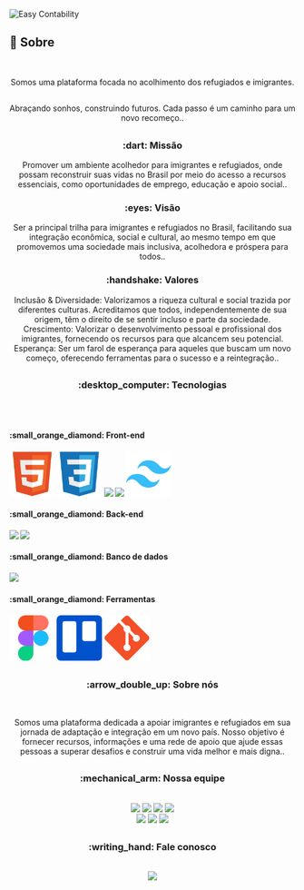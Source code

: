 ![Easy Contability](https://user-images.githubusercontent.com/95861587/145476255-5f85d40f-fe2c-4076-93f8-e95872c9fa07.png)

## 💙 Sobre
<br>
<p align="center">Somos uma plataforma focada no acolhimento dos refugiados e imigrantes.<p>

##

<p align="center">Abraçando sonhos, construindo futuros. Cada passo é um caminho para um novo recomeço..<p>

##

<h3 align="center">:dart: Missão</h3>
<div align="center"><p>Promover um ambiente acolhedor para imigrantes e refugiados, onde possam reconstruir suas vidas no Brasil por meio do acesso a recursos essenciais, como oportunidades de emprego, educação e apoio social..</p></div>

<h3 align="center">:eyes: Visão</h3>
<div align="center"><p>Ser a principal trilha para imigrantes e refugiados no Brasil, facilitando sua integração econômica, social e cultural, ao mesmo tempo em que promovemos uma sociedade mais inclusiva, acolhedora e próspera para todos..</p></div>

<h3 align="center">:handshake: Valores</h3>
<div align="center"><p>Inclusão & Diversidade: Valorizamos a riqueza cultural e social trazida por diferentes culturas. Acreditamos que todos, independentemente de sua origem, têm o direito de se sentir incluso e parte da sociedade.
Crescimento: Valorizar o desenvolvimento pessoal e profissional dos imigrantes, fornecendo os recursos para que alcancem seu potencial.
Esperança: Ser um farol de esperança para aqueles que buscam um novo começo, oferecendo ferramentas para o sucesso e a reintegração..</p></div>

##

<h3 align="center">:desktop_computer:	Tecnologias</h3>
<br>
<div align="https://www.instagram.com/abracos__/">
<br>
  
<h4>:small_orange_diamond: Front-end<h4>
  <img src="https://raw.githubusercontent.com/devicons/devicon/master/icons/html5/html5-original.svg" width="80px">
  <img src="https://raw.githubusercontent.com/devicons/devicon/master/icons/css3/css3-original.svg" width="80px">
  <img src="https://icongr.am/devicon/javascript-original.svg?size=100&color=currentColor" width="80px">
  <img src="https://icongr.am/devicon/react-original.svg?size=100&color=000000" width="80px">
  <img src="https://raw.githubusercontent.com/devicons/devicon/master/icons/tailwindcss/tailwindcss-plain.svg" width="80px">
 
  
<h4>:small_orange_diamond: Back-end<h4>
  <img src="https://icongr.am/devicon/java-original.svg?size=100&color=currentColor" width="80px">
  <img src="https://icongr.am/devicon/nodejs-original.svg?size=100&color=currentColor" width="80px">
  
<h4>:small_orange_diamond: Banco de dados<h4>
  <img src="https://icongr.am/devicon/mysql-original-wordmark.svg?size=100&color=currentColor" width="80px">

   
 <h4>:small_orange_diamond: Ferramentas<h4>
  <img src="https://raw.githubusercontent.com/devicons/devicon/master/icons/figma/figma-original.svg" width="80px">
   <img src="https://raw.githubusercontent.com/devicons/devicon/master/icons/trello/trello-plain.svg" width="80px">
   <img src="https://raw.githubusercontent.com/devicons/devicon/master/icons/git/git-plain.svg" width="80px">
   

 
 </div>

##

<h3 align="center">:arrow_double_up: Sobre nós</h3>
<br>
<div align="center"><p>Somos uma plataforma dedicada a apoiar imigrantes e refugiados em sua jornada de adaptação e integração em um novo país. Nosso objetivo é fornecer recursos, informações e uma rede de apoio que ajude essas pessoas a superar desafios e construir uma vida melhor e mais digna..</p></div>

##

<h3 align="center">:mechanical_arm: Nossa equipe</h3>
<br>
<div align="center">
<a href="https://www.linkedin.com/in/iarley-souza/"><img src="imagens/Frame 17.PNG" width="200px"></a>
<a href="https://www.linkedin.com/in/hugo-ribeiro-sousa/"><img src="imagens/Frame 14.PNG" width="200px"></a>
<a href="https://www.linkedin.com/in/vitorhsant/"><img src="imagens/Frame 18.PNG" width="200px"></a>
<a href="https://www.linkedin.com/in/hillary-silva-dias-dos-santos-39888a289/"><img src="imagens/Frame 15.PNG" width="200px"></a>
<br>
<a href="https://www.linkedin.com/in/victor-ramalho-117396293/"><img src="imagens/Frame 16.PNG" width="200px"></a>
<a href="https://www.linkedin.com/in/jonathan-silva-9b2248249/"><img src="imagens/Frame 19.PNG" width="200px"></a>
<img src="imagens/Frame 13.png" width="200px"></a>
</div>

##

<h3 align="center">:writing_hand:	Fale conosco</h3>
<br>
<div align="center">
<img src="imagens/Linktree.svg" width="80px"></a>
</div>

